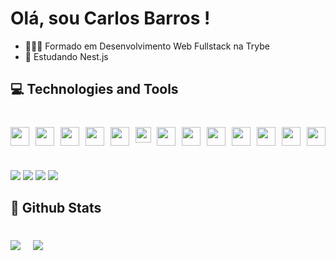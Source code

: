 # Olá, sou **Carlos Barros** !

- 👨🏾‍🎓 Formado em Desenvolvimento Web Fullstack na Trybe
- 🌱 Estudando Nest.js

## 💻 Technologies and Tools

#

<div style="display:flex; justify-content:space-between">
<img width="30em" src="https://cdn.jsdelivr.net/gh/devicons/devicon/icons/html5/html5-original-wordmark.svg" />
<img width="30em"src="https://cdn.jsdelivr.net/gh/devicons/devicon/icons/css3/css3-original-wordmark.svg" />
<img width="30em" src="https://cdn.jsdelivr.net/gh/devicons/devicon/icons/javascript/
javascript-original.svg" />
<img width="30em" src="https://cdn.jsdelivr.net/gh/devicons/devicon/icons/typescript/typescript-plain.svg" />
<img width="30em" src="https://cdn.jsdelivr.net/gh/devicons/devicon/icons/bootstrap/bootstrap-original-wordmark.svg" />
<img width="25em" src="https://cdn.jsdelivr.net/gh/devicons/devicon/icons/react/react-original-wordmark.svg" />
<img width="30em" src="https://cdn.jsdelivr.net/gh/devicons/devicon/icons/redux/redux-original.svg" />
<img width="30em" src="https://cdn.jsdelivr.net/gh/devicons/devicon/icons/jest/jest-plain.svg" />
<img width="30em" src="https://cdn.jsdelivr.net/gh/devicons/devicon/icons/nodejs/nodejs-original.svg" />
<img width="30em" src="https://cdn.jsdelivr.net/gh/devicons/devicon/icons/express/express-original-wordmark.svg" />
<img width="30em" src="https://cdn.jsdelivr.net/gh/devicons/devicon/icons/vscode/vscode-original.svg" />
<img width="30em" src="https://cdn.jsdelivr.net/gh/devicons/devicon/icons/github/github-original.svg" />
<img width="30em" src="https://cdn.jsdelivr.net/gh/devicons/devicon/icons/docker/docker-original-wordmark.svg" />
</div>

#

<a href="https://www.linkedin.com/in/ocarlosbarros" target="_blank"><img src="https://img.shields.io/badge/-LinkedIn-%230077B5?style=for-the-badge&logo=linkedin&logoColor=white" target="_blank"></a>
<a href="https://www.youtube.com/channel/UC1xY9hXr4h_77rfKKk-i3Vg" target="_blank"><img src="https://img.shields.io/badge/YouTube-FF0000?style=for-the-badge&logo=youtube&logoColor=white" target="_blank"></a>
<a href="https://www.instagram.com/o_carlosbarros/" target="_blank"><img src="https://img.shields.io/badge/-Instagram-%23E4405F?style=for-the-badge&logo=instagram&logoColor=white" target="_blank"></a>
<a href = "mailto:carlos_dbs@hotmail.com"><img src="https://img.shields.io/badge/Outlook-0078D4?style=for-the-badge&logo=microsoft-outlook&logoColor=white" target="_blank"></a>

## 🌟 Github Stats

#

<div style="display: flex">
    <a href="https://github.com/anuraghazra/github-readme-stats">
    <img src="https://github-readme-stats.vercel.app/api?username=ocarlosbarros&show_icons=true&theme=highcontrast" />
    </a>
    <a href="https://github.com/anuraghazra/github-readme-stats">
    <img style="margin-left:20px" src="https://github-readme-stats.vercel.app/api/top-langs/?username=ocarlosbarros&layout=compact&theme=highcontrast" />
    </a>
</div>
